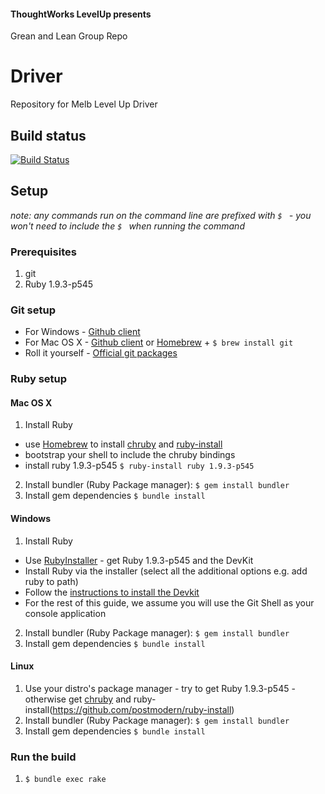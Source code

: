#### ThoughtWorks LevelUp presents


Grean and Lean Group Repo


# Driver
Repository for Melb Level Up Driver

## Build status
[![Build Status](https://snap-ci.com/twlevelup/driver-green-and-lean/branch/master/build_image)](https://snap-ci.com/twlevelup/driver-green-and-lean/branch/master)


## Setup
_note: any commands run on the command line are prefixed with `$ ` - you won't need to include the `$ ` when running the command_

### Prerequisites
1. git
2. Ruby 1.9.3-p545

### Git setup
- For Windows - [Github client](http://windows.github.com/)
- For Mac OS X - [Github client](http://mac.github.com/) or [Homebrew](http://brew.sh/) + `$ brew install git`
- Roll it yourself - [Official git packages](http://git-scm.com/downloads)

### Ruby setup
#### Mac OS X
1. Install Ruby
  - use [Homebrew](http://brew.sh/) to install [chruby](https://github.com/postmodern/chruby) and [ruby-install](https://github.com/postmodern/ruby-install)
  - bootstrap your shell to include the chruby bindings
  - install ruby 1.9.3-p545 `$ ruby-install ruby 1.9.3-p545`
2. Install bundler (Ruby Package manager): `$ gem install bundler`
3. Install gem dependencies `$ bundle install`

#### Windows
1. Install Ruby
  - Use [RubyInstaller](http://rubyinstaller.org/downloads/) - get Ruby 1.9.3-p545 and the DevKit
  - Install Ruby via the installer (select all the additional options e.g. add ruby to path)
  - Follow the [instructions to install the Devkit](https://github.com/oneclick/rubyinstaller/wiki/Development-Kit)
  - For the rest of this guide, we assume you will use the Git Shell as your console application

2. Install bundler (Ruby Package manager): `$ gem install bundler`
3. Install gem dependencies `$ bundle install`

#### Linux
1. Use your distro's package manager - try to get Ruby 1.9.3-p545 - otherwise get [chruby](https://github.com/postmodern/chruby) and ruby-install(https://github.com/postmodern/ruby-install)
2. Install bundler (Ruby Package manager): `$ gem install bundler`
3. Install gem dependencies `$ bundle install`


### Run the build
1. `$ bundle exec rake`
